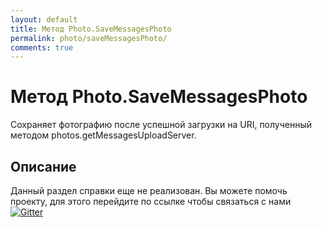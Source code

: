 ```yaml
---
layout: default
title: Метод Photo.SaveMessagesPhoto
permalink: photo/saveMessagesPhoto/
comments: true
---
```

# Метод Photo.SaveMessagesPhoto
Сохраняет фотографию после успешной загрузки на URI, полученный методом photos.getMessagesUploadServer.

## Описание
Данный раздел справки еще не реализован. Вы  можете помочь проекту, для этого перейдите по ссылке чтобы связаться с нами [![Gitter](https://badges.gitter.im/Join%20Chat.svg)](https://gitter.im/vknet/vk?utm_source=badge&utm_medium=badge&utm_campaign=pr-badge)
